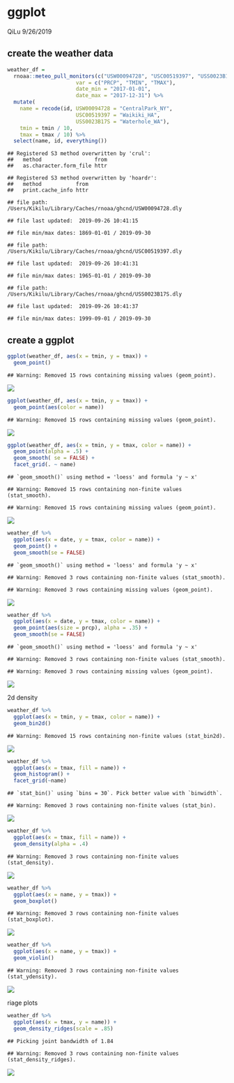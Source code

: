 ggplot
================
QiLu
9/26/2019

## create the weather data

``` r
weather_df = 
  rnoaa::meteo_pull_monitors(c("USW00094728", "USC00519397", "USS0023B17S"),
                      var = c("PRCP", "TMIN", "TMAX"), 
                      date_min = "2017-01-01",
                      date_max = "2017-12-31") %>%
  mutate(
    name = recode(id, USW00094728 = "CentralPark_NY", 
                      USC00519397 = "Waikiki_HA",
                      USS0023B17S = "Waterhole_WA"),
    tmin = tmin / 10,
    tmax = tmax / 10) %>%
  select(name, id, everything())
```

    ## Registered S3 method overwritten by 'crul':
    ##   method                 from
    ##   as.character.form_file httr

    ## Registered S3 method overwritten by 'hoardr':
    ##   method           from
    ##   print.cache_info httr

    ## file path:          /Users/Kikilu/Library/Caches/rnoaa/ghcnd/USW00094728.dly

    ## file last updated:  2019-09-26 10:41:15

    ## file min/max dates: 1869-01-01 / 2019-09-30

    ## file path:          /Users/Kikilu/Library/Caches/rnoaa/ghcnd/USC00519397.dly

    ## file last updated:  2019-09-26 10:41:31

    ## file min/max dates: 1965-01-01 / 2019-09-30

    ## file path:          /Users/Kikilu/Library/Caches/rnoaa/ghcnd/USS0023B17S.dly

    ## file last updated:  2019-09-26 10:41:37

    ## file min/max dates: 1999-09-01 / 2019-09-30

## create a ggplot

``` r
ggplot(weather_df, aes(x = tmin, y = tmax)) + 
  geom_point()
```

    ## Warning: Removed 15 rows containing missing values (geom_point).

![](2019-09-26_files/figure-gfm/unnamed-chunk-2-1.png)<!-- -->

``` r
ggplot(weather_df, aes(x = tmin, y = tmax)) + 
  geom_point(aes(color = name))
```

    ## Warning: Removed 15 rows containing missing values (geom_point).

![](2019-09-26_files/figure-gfm/unnamed-chunk-3-1.png)<!-- -->

``` r
ggplot(weather_df, aes(x = tmin, y = tmax, color = name)) + 
  geom_point(alpha = .5) +
  geom_smooth( se = FALSE) + 
  facet_grid(. ~ name)
```

    ## `geom_smooth()` using method = 'loess' and formula 'y ~ x'

    ## Warning: Removed 15 rows containing non-finite values (stat_smooth).

    ## Warning: Removed 15 rows containing missing values (geom_point).

![](2019-09-26_files/figure-gfm/unnamed-chunk-4-1.png)<!-- -->

``` r
weather_df %>%
  ggplot(aes(x = date, y = tmax, color = name)) +
  geom_point() +
  geom_smooth(se = FALSE)
```

    ## `geom_smooth()` using method = 'loess' and formula 'y ~ x'

    ## Warning: Removed 3 rows containing non-finite values (stat_smooth).

    ## Warning: Removed 3 rows containing missing values (geom_point).

![](2019-09-26_files/figure-gfm/unnamed-chunk-5-1.png)<!-- -->

``` r
weather_df %>%
  ggplot(aes(x = date, y = tmax, color = name)) +
  geom_point(aes(size = prcp), alpha = .35) +
  geom_smooth(se = FALSE)
```

    ## `geom_smooth()` using method = 'loess' and formula 'y ~ x'

    ## Warning: Removed 3 rows containing non-finite values (stat_smooth).

    ## Warning: Removed 3 rows containing missing values (geom_point).

![](2019-09-26_files/figure-gfm/unnamed-chunk-6-1.png)<!-- -->

2d density

``` r
weather_df %>%
  ggplot(aes(x = tmin, y = tmax, color = name)) +
  geom_bin2d()
```

    ## Warning: Removed 15 rows containing non-finite values (stat_bin2d).

![](2019-09-26_files/figure-gfm/unnamed-chunk-7-1.png)<!-- -->

``` r
weather_df %>%
  ggplot(aes(x = tmax, fill = name)) +
  geom_histogram() +
  facet_grid(~name)
```

    ## `stat_bin()` using `bins = 30`. Pick better value with `binwidth`.

    ## Warning: Removed 3 rows containing non-finite values (stat_bin).

![](2019-09-26_files/figure-gfm/unnamed-chunk-8-1.png)<!-- -->

``` r
weather_df %>%
  ggplot(aes(x = tmax, fill = name)) + 
  geom_density(alpha = .4)
```

    ## Warning: Removed 3 rows containing non-finite values (stat_density).

![](2019-09-26_files/figure-gfm/unnamed-chunk-9-1.png)<!-- -->

``` r
weather_df %>%
  ggplot(aes(x = name, y = tmax)) +
  geom_boxplot()
```

    ## Warning: Removed 3 rows containing non-finite values (stat_boxplot).

![](2019-09-26_files/figure-gfm/unnamed-chunk-10-1.png)<!-- -->

``` r
weather_df %>%
  ggplot(aes(x = name, y = tmax)) +
  geom_violin()
```

    ## Warning: Removed 3 rows containing non-finite values (stat_ydensity).

![](2019-09-26_files/figure-gfm/unnamed-chunk-11-1.png)<!-- -->

riage plots

``` r
weather_df %>%
  ggplot(aes(x = tmax, y = name)) +
  geom_density_ridges(scale = .85)
```

    ## Picking joint bandwidth of 1.84

    ## Warning: Removed 3 rows containing non-finite values (stat_density_ridges).

![](2019-09-26_files/figure-gfm/unnamed-chunk-12-1.png)<!-- -->
